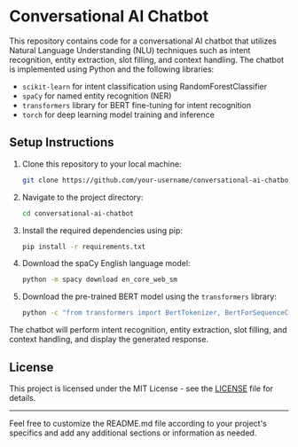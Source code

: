 

# Conversational AI Chatbot

This repository contains code for a conversational AI chatbot that utilizes Natural Language Understanding (NLU) techniques such as intent recognition, entity extraction, slot filling, and context handling. The chatbot is implemented using Python and the following libraries:

- `scikit-learn` for intent classification using RandomForestClassifier
- `spaCy` for named entity recognition (NER)
- `transformers` library for BERT fine-tuning for intent recognition
- `torch` for deep learning model training and inference


## Setup Instructions

1. Clone this repository to your local machine:

   ```bash
   git clone https://github.com/your-username/conversational-ai-chatbot.git
   ```

2. Navigate to the project directory:

   ```bash
   cd conversational-ai-chatbot
   ```

3. Install the required dependencies using pip:

   ```bash
   pip install -r requirements.txt
   ```

4. Download the spaCy English language model:

   ```bash
   python -m spacy download en_core_web_sm
   ```

5. Download the pre-trained BERT model using the `transformers` library:

   ```bash
   python -c "from transformers import BertTokenizer, BertForSequenceClassification; BertTokenizer.from_pretrained('bert-base-uncased'); BertForSequenceClassification.from_pretrained('bert-base-uncased')"
   ```



The chatbot will perform intent recognition, entity extraction, slot filling, and context handling, and display the generated response.

## License

This project is licensed under the MIT License - see the [LICENSE](LICENSE) file for details.

---

Feel free to customize the README.md file according to your project's specifics and add any additional sections or information as needed.
